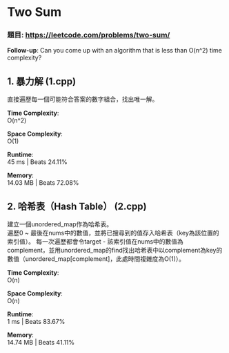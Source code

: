 # Two Sum

### 題目: https://leetcode.com/problems/two-sum/
**Follow-up**: Can you come up with an algorithm that is less than O(n^2) time complexity?

## 1. 暴力解 (1.cpp)
直接遍歷每一個可能符合答案的數字組合，找出唯一解。

**Time Complexity**:  
O(n^2)  

**Space Complexity**:  
O(1)  

**Runtime**:  
45 ms | Beats 24.11%

**Memory**:  
14.03 MB | Beats 72.08%


## 2. 哈希表（Hash Table） (2.cpp)
建立一個unordered_map作為哈希表。  
遍歷0 ~ 最後在nums中的數值，並將已搜尋到的值存入哈希表（key為該位置的索引值）。
每一次遍歷都會令target - 該索引值在nums中的數值為complement，並用unordered_map的find找出哈希表中以complement為key的數值（unordered_map[complement]，此處時間複雜度為O(1)）。

**Time Complexity**:  
O(n)  

**Space Complexity**:  
O(n)  

**Runtime**:  
1 ms | Beats 83.67%

**Memory**:  
14.74 MB | Beats 41.11%
